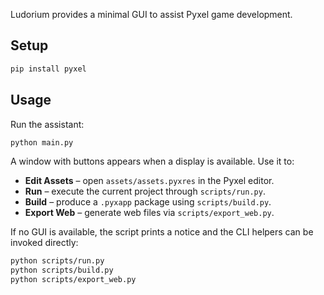 Ludorium provides a minimal GUI to assist Pyxel game development.

## Setup

```bash
pip install pyxel
```

## Usage

Run the assistant:

```bash
python main.py
```

A window with buttons appears when a display is available. Use it to:

- **Edit Assets** – open `assets/assets.pyxres` in the Pyxel editor.
- **Run** – execute the current project through `scripts/run.py`.
- **Build** – produce a `.pyxapp` package using `scripts/build.py`.
- **Export Web** – generate web files via `scripts/export_web.py`.

If no GUI is available, the script prints a notice and the CLI helpers can be
invoked directly:

```bash
python scripts/run.py
python scripts/build.py
python scripts/export_web.py
```
